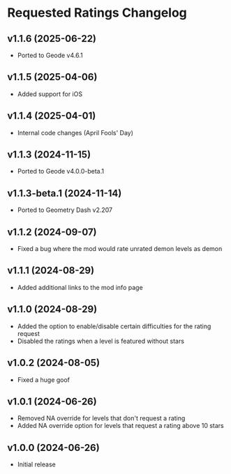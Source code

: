 # Requested Ratings Changelog
## v1.1.6 (2025-06-22)
- Ported to Geode v4.6.1

## v1.1.5 (2025-04-06)
- Added support for iOS

## v1.1.4 (2025-04-01)
- Internal code changes (April Fools' Day)

## v1.1.3 (2024-11-15)
- Ported to Geode v4.0.0-beta.1

## v1.1.3-beta.1 (2024-11-14)
- Ported to Geometry Dash v2.207

## v1.1.2 (2024-09-07)
- Fixed a bug where the mod would rate unrated demon levels as demon

## v1.1.1 (2024-08-29)
- Added additional links to the mod info page

## v1.1.0 (2024-08-29)
- Added the option to enable/disable certain difficulties for the rating request
- Disabled the ratings when a level is featured without stars

## v1.0.2 (2024-08-05)
- Fixed a huge goof

## v1.0.1 (2024-06-26)
- Removed NA override for levels that don't request a rating
- Added NA override option for levels that request a rating above 10 stars

## v1.0.0 (2024-06-26)
- Initial release